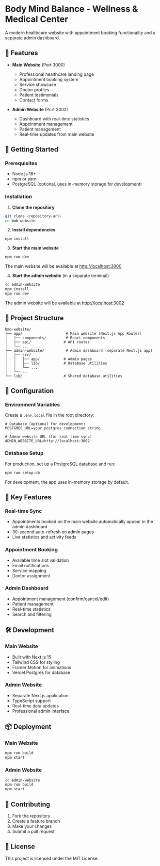 # Body Mind Balance - Wellness & Medical Center

A modern healthcare website with appointment booking functionality and a separate admin dashboard.

## 🏥 Features

- **Main Website** (Port 3000)
  - Professional healthcare landing page
  - Appointment booking system
  - Service showcase
  - Doctor profiles
  - Patient testimonials
  - Contact forms

- **Admin Website** (Port 3002)
  - Dashboard with real-time statistics
  - Appointment management
  - Patient management
  - Real-time updates from main website

## 🚀 Getting Started

### Prerequisites

- Node.js 18+ 
- npm or yarn
- PostgreSQL (optional, uses in-memory storage for development)

### Installation

1. **Clone the repository**
```bash
git clone <repository-url>
cd bmb-website
```

2. **Install dependencies**
```bash
npm install
```

3. **Start the main website**
```bash
npm run dev
```
The main website will be available at [http://localhost:3000](http://localhost:3000)

4. **Start the admin website** (in a separate terminal)
```bash
cd admin-website
npm install
npm run dev
```
The admin website will be available at [http://localhost:3002](http://localhost:3002)

## 📁 Project Structure

```
bmb-website/
├── app/                    # Main website (Next.js App Router)
│   ├── components/         # React components
│   ├── api/               # API routes
│   └── ...
├── admin-website/          # Admin dashboard (separate Next.js app)
│   ├── src/
│   │   ├── app/           # Admin pages
│   │   ├── lib/           # Database utilities
│   │   └── ...
│   └── ...
└── lib/                   # Shared database utilities
```

## 🔧 Configuration

### Environment Variables

Create a `.env.local` file in the root directory:

```env
# Database (optional for development)
POSTGRES_URL=your_postgres_connection_string

# Admin website URL (for real-time sync)
ADMIN_WEBSITE_URL=http://localhost:3002
```

### Database Setup

For production, set up a PostgreSQL database and run:

```bash
npm run setup-db
```

For development, the app uses in-memory storage by default.

## 🎯 Key Features

### Real-time Sync
- Appointments booked on the main website automatically appear in the admin dashboard
- 30-second auto-refresh on admin pages
- Live statistics and activity feeds

### Appointment Booking
- Available time slot validation
- Email notifications
- Service mapping
- Doctor assignment

### Admin Dashboard
- Appointment management (confirm/cancel/edit)
- Patient management
- Real-time statistics
- Search and filtering

## 🛠️ Development

### Main Website
- Built with Next.js 15
- Tailwind CSS for styling
- Framer Motion for animations
- Vercel Postgres for database

### Admin Website
- Separate Next.js application
- TypeScript support
- Real-time data updates
- Professional admin interface

## 📦 Deployment

### Main Website
```bash
npm run build
npm start
```

### Admin Website
```bash
cd admin-website
npm run build
npm start
```

## 🤝 Contributing

1. Fork the repository
2. Create a feature branch
3. Make your changes
4. Submit a pull request

## 📄 License

This project is licensed under the MIT License.

